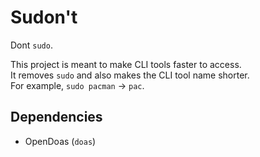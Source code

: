 # Sudon't
Dont `sudo`.

This project is meant to make CLI tools faster to access.   
It removes `sudo` and also makes the CLI tool name shorter.   
For example, `sudo pacman` -> `pac`.

## Dependencies
- OpenDoas (`doas`)
